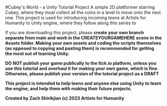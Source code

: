 #Cubey's World - a Unity Tutorial Project
A simple 2D platformer starring Cubey, where they must collect all the coins in a level to move onto the next one.
This project is used for introducing incoming teens at Artists for Humanity to Unity engine, where they follow along
this series to 

If you are downloading this project, please <b>create your own branch separate from main<b> and work in the 
<b>CREATEYOURGAMEHERE<b> scene in the Assets folder. Making your own assets and coding the scripts themselves 
(as opposed to copying and pasting them) is recommended for getting the most out of learning Unity. 

DO NOT publish your game publically to the Itch.io platform, unless you use this tutorial and overhaul it for 
making your own game, which is fine. Otherwise, please publish your version of the tutorial project as a <b>DRAFT<b>

This project is intended to help teens and anyone else using Unity to learn the engine, and help them with making their
future projects. 

Created by Zach Shirikjian
(c) 2023 Artists for Humanity
